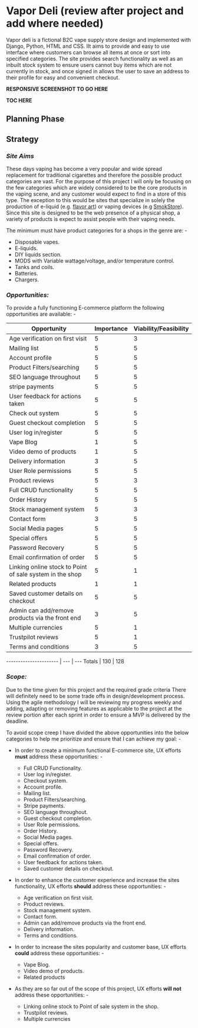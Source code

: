 # **Vapor Deli** (review after project and add where needed)

Vapor deli is a fictional B2C vape supply store design and implemented with Django, Python, HTML and CSS. IIt aims to provide and easy to use interface where customers can browse all items at once or sort into specified categories. The site provides search functionality as well as an inbuilt stock system to ensure users cannot buy items which are not currently in stock, and once signed in allows the user to save an address to their profile for easy and convenient checkout.

**RESPONSIVE SCREENSHOT TO GO HERE**

**TOC HERE**

## **Planning Phase**

## **Strategy**

### ***Site Aims***

These days vaping has become a very popular and wide spread replacement for traditional cigarettes and therefore the possible product categories are vast. For the purpose of this project I will only be focusing on the few categories which are widely considered to be the core products in the vaping scene,  and any customer would expect to find in a store of this type. The exception to this would be sites that specialize in solely the production of e-liquid (e.g. [flavor art](https://flavourart.com/)) or vaping devices (e.g [SmokStore](https://www.smokstore.com/)). Since this site is designed to be the web presence of a physical shop, a variety of products is expect to assist people with their vaping needs.

The minimum must have product categories for a shops in the genre are: -

* Disposable vapes.
* E-liquids.
* DIY liquids section.
* MODS with Variable wattage/voltage, and/or temperature control.
* Tanks and coils.
* Batteries.
* Chargers.

### ***Opportunities:***

To provide a fully functioning E-commerce platform the following opportunities are available: -

Opportunity | Importance | Viability/Feasibility
---|---|---
Age verification on first visit | 5 | 3
Mailing list | 5 | 5
Account profile | 5 | 5
Product Filters/searching | 5 | 5
SEO language throughout | 5 | 5
stripe payments | 5 | 5
User feedback for actions taken | 5 | 5
Check out system | 5 | 5
Guest checkout completion | 5 | 5
User log in/register | 5 | 5 |
Vape Blog | 1 | 5
Video demo of products | 1 | 5
Delivery information | 3 | 5
User Role permissions | 5 | 5
Product reviews | 5 | 3
Full CRUD functionality | 5 | 5
Order History | 5 | 5
Stock management system | 5 | 3 |
Contact form | 3 | 5
Social Media pages | 5 | 5
Special offers | 5 | 5
Password Recovery | 5 | 5
Email confirmation of order | 5 | 5
Linking online stock to Point of sale system in the shop | 5 | 1
Related products | 1 | 1
Saved customer details on checkout | 5 | 5
Admin can add/remove products via the front end | 3 | 5
Multiple currencies | 5 | 1
Trustpilot reviews | 5 | 1
Terms and conditions | 3 | 5

---------------------- | --- | ---
Totals | 130 | 128

### ***Scope:***

Due to the time given for this project and the required grade criteria There will definitely need to be some trade offs in design/development process. Using the agile methodology I will be reviewing my progress weekly and adding, adapting or removing features as applicable to the project at the review portion after each sprint in order to ensure a MVP is delivered by the deadline.

To avoid scope creep I have divided the above opportunities into the below categories to help me prioritize and ensure that I can achieve my goal: -

* In order to create a minimum functional E-commerce site, UX efforts **must** address these opportunities: -
  * Full CRUD Functionality.
  * User log in/register.
  * Checkout system.
  * Account profile.
  * Mailing list.
  * Product Filters/searching.
  * Stripe payments.
  * SEO language throughout.
  * Guest checkout completion.
  * User Role permissions.
  * Order History.
  * Social Media pages.
  * Special offers.
  * Password Recovery.
  * Email confirmation of order.
  * User feedback for actions taken.
  * Saved customer details on checkout.

* In order to enhance the customer experience and increase the sites functionality, UX efforts **should** address these opportunities: -
  * Age verification on first visit.
  * Product reviews.
  * Stock management system.
  * Contact form.
  * Admin can add/remove products via the front end.
  * Delivery information.
  * Terms and conditions.

* In order to increase the sites popularity and customer base, UX efforts **could** address these opportunities: -
  * Vape Blog.
  * Video demo of products.
  * Related products

* As they are so far out of the scope of this project, UX efforts **will not** address these opportunities: -
  * Linking online stock to Point of sale system in the shop.
  * Trustpilot reviews.
  * Multiple currencies
